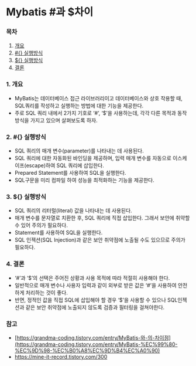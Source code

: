 # Mybatis #과 $차이

### 목차

1. [개요](#1-개요)
2. [#{} 실행방식](#2--실행방식)
3. [${} 실행방식](#3--실행방식)
4. [결론](#4-결론)

### 1. 개요

- MyBatis는 데이터베이스 접근 라이브러리이고 데이터베이스와 상호 작용할 때, SQL쿼리를 작성하고 실행하는 방법에 대한 기능을 제공한다.
- 주로 SQL 쿼리 내에서 2가지 기호로 ‘#’, ‘$’을 사용하는데, 각각 다른 목적과 동작 방식을 가지고 있으며 살펴보도록 하자.

### 2. #{} 실행방식

- SQL 쿼리의 매개 변수(parameter)를 나타내는 데 사용된다.
- SQL 쿼리에 대한 자동화된 바인딩을 제공하며, 입력 매개 변수를 자동으로 이스케이프(escape)하여 SQL 쿼리에 삽입한다.
- Prepared Statement를 사용하여 SQL을 실행한다.
- SQL구문을 미리 컴파일 하여 성능을 최적화하는 기능을 제공한다.

### 3. ${} 실행방식

- SQL 쿼리의 리터럴(literal) 값을 나타내는 데 사용된다.
- 매개 변수를 문자열로 치환한 후, SQL 쿼리에 직접 삽입한다. 그래서 보안에 취약할 수 있어 주의가 필요하다.
- Statement를 사용하여 SQL을 실행한다.
- SQL 인젝션(SQL Injection)과 같은 보안 취약점에 노출될 수도 있으므로 주의가 필요하다.

### 4. 결론

- ‘#’과 ‘$’의 선택은 주어진 상황과 사용 목적에 따라 적절히 사용해야 한다.
- 일반적으로 매개 변수나 사용자 입력과 같이 외부로 받은 값은 ‘#’을 사용하여 안전하게 처리하는 것이 좋다.
- 반면, 정적인 값을 직접 SQL에 삽입해야 할 경우 ‘$’을 사용할 수 있으나 SQL인젝션과 같은 보안 취약점에 노출되지 않도록 검증과 필터링을 걸쳐야한다.

### 참고

- [https://grandma-coding.tistory.com/entry/MyBatis-와-의-차이점](https://grandma-coding.tistory.com/entry/MyBatis-%EC%99%80-%EC%9D%98-%EC%B0%A8%EC%9D%B4%EC%A0%90)
- https://mine-it-record.tistory.com/300

